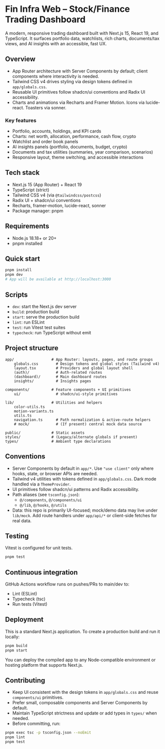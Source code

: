 # Fin Infra Web – Stock/Finance Trading Dashboard

A modern, responsive trading dashboard built with Next.js 15, React 19, and TypeScript. It surfaces portfolio data, watchlists, rich charts, documents/tax views, and AI insights with an accessible, fast UX.

## Overview

- App Router architecture with Server Components by default; client components where interactivity is needed.
- Tailwind CSS v4 drives styling via design tokens defined in `app/globals.css`.
- Reusable UI primitives follow shadcn/ui conventions and Radix UI accessibility.
- Charts and animations via Recharts and Framer Motion. Icons via lucide-react. Toasters via sonner.

### Key features

- Portfolio, accounts, holdings, and KPI cards
- Charts: net worth, allocation, performance, cash flow, crypto
- Watchlist and order book panels
- AI insights panels (portfolio, documents, budget, crypto)
- Documents and tax utilities (summaries, year comparison, scenarios)
- Responsive layout, theme switching, and accessible interactions

## Tech stack

- Next.js 15 (App Router) + React 19
- TypeScript (strict)
- Tailwind CSS v4 (via `@tailwindcss/postcss`)
- Radix UI + shadcn/ui conventions
- Recharts, framer-motion, lucide-react, sonner
- Package manager: pnpm

## Requirements

- Node.js 18.18+ or 20+
- pnpm installed

## Quick start

```bash
pnpm install
pnpm dev
# App will be available at http://localhost:3000
```

## Scripts

- `dev`: start the Next.js dev server
- `build`: production build
- `start`: serve the production build
- `lint`: run ESLint
- `test`: run Vitest test suites
- `typecheck`: run TypeScript without emit

## Project structure

```
app/                 # App Router: layouts, pages, and route groups
	globals.css        # Design tokens and global styles (Tailwind v4)
	layout.tsx         # Providers and global layout shell
	(auth)/            # Auth-related routes
	(dashboard)/       # Main dashboard routes
	insights/          # Insights pages

components/          # Feature components + UI primitives
	ui/                # shadcn/ui-style primitives

lib/                 # Utilities and helpers
	color-utils.ts
	motion-variants.ts
	utils.ts
	navigation.ts      # Path normalization & active-route helpers
	# mock/            # (If present) central mock data source

public/              # Static assets
styles/              # (Legacy/alternate globals if present)
types/               # Ambient type declarations
```

## Conventions

- Server Components by default in `app/*`. Use `"use client"` only where hooks, state, or browser APIs are needed.
- Tailwind v4 utilities with tokens defined in `app/globals.css`. Dark mode handled via a `ThemeProvider`.
- UI primitives follow shadcn/ui patterns and Radix accessibility.
- Path aliases (see `tsconfig.json`):
	- `@/components`, `@/components/ui`
	- `@/lib`, `@/hooks`, `@/utils`
- Data: this repo is primarily UI-focused; mock/demo data may live under `lib/mock`. Add route handlers under `app/api/*` or client-side fetches for real data.

## Testing

Vitest is configured for unit tests.

```bash
pnpm test
```

## Continuous integration

GitHub Actions workflow runs on pushes/PRs to main/dev to:

- Lint (ESLint)
- Typecheck (tsc)
- Run tests (Vitest)

## Deployment

This is a standard Next.js application. To create a production build and run it locally:

```bash
pnpm build
pnpm start
```

You can deploy the compiled app to any Node-compatible environment or hosting platform that supports Next.js.

## Contributing

- Keep UI consistent with the design tokens in `app/globals.css` and reuse `components/ui` primitives.
- Prefer small, composable components and Server Components by default.
- Maintain TypeScript strictness and update or add types in `types/` when needed.
- Before committing, run:

```bash
pnpm exec tsc -p tsconfig.json --noEmit
pnpm lint
pnpm test
```
